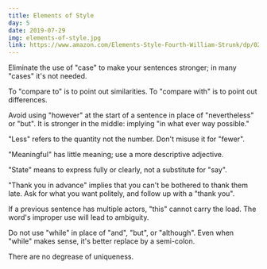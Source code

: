 ```yaml
---
title: Elements of Style
day: 5
date: 2019-07-29
img: elements-of-style.jpg
link: https://www.amazon.com/Elements-Style-Fourth-William-Strunk/dp/020530902X/
---
```


Eliminate the use of "case" to make your sentences stronger; in many "cases"
it's not needed.

To "compare to" is to point out similarities. To "compare with" is to point out
differences.

Avoid using "however" at the start of a sentence in place of "nevertheless" or
"but". It is stronger in the middle: implying "in what ever way possible."

"Less" refers to the quantity not the number. Don't misuse it for "fewer".

"Meaningful" has little meaning; use a more descriptive adjective.

"State" means to express fully or clearly, not a substitute for "say".

"Thank you in advance" implies that you can't be bothered to thank them late.
Ask for what you want politely, and follow up with a "thank you".

If a previous sentence has multiple actors, "this" cannot carry the load.
The word's improper use will lead to ambiguity.

Do not use "while" in place of "and", "but", or "although". Even when "while"
makes sense, it's better replace by a semi-colon.

There are no degrease of uniqueness.
